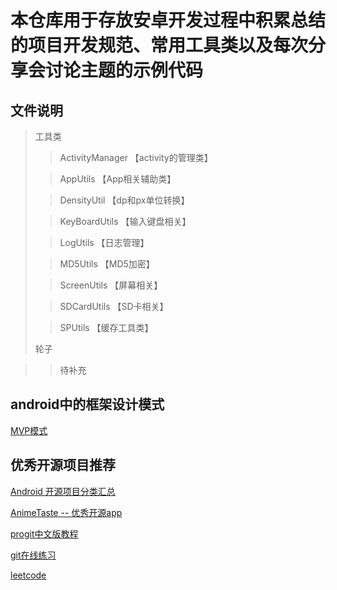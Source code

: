 


# **本仓库用于存放安卓开发过程中积累总结的项目开发规范、常用工具类以及每次分享会讨论主题的示例代码**

## 文件说明


>
> 工具类
> 
> > ActivityManager     【activity的管理类】
> 
> > AppUtils            【App相关辅助类】
> 
> > DensityUtil         【dp和px单位转换】
> 
> > KeyBoardUtils       【输入键盘相关】      
> 
> > LogUtils            【日志管理】
> 
> > MD5Utils            【MD5加密】
> 
> > ScreenUtils         【屏幕相关】
> 
> > SDCardUtils         【SD卡相关】
>    
> > SPUtils             【缓存工具类】
> 
> 轮子

> >待补充

## android中的框架设计模式

[MVP模式](http://rocko.xyz/2015/02/06/Android%E4%B8%AD%E7%9A%84MVP/)


## 优秀开源项目推荐

[Android 开源项目分类汇总](https://github.com/Trinea/android-open-project)

[AnimeTaste -- 优秀开源app](https://github.com/daimajia/AnimeTaste)

[progit中文版教程](https://github.com/progit/progit)

[git在线练习](https://github.com/pcottle/learnGitBranching)

[leetcode](https://github.com/haoel/leetcode)
